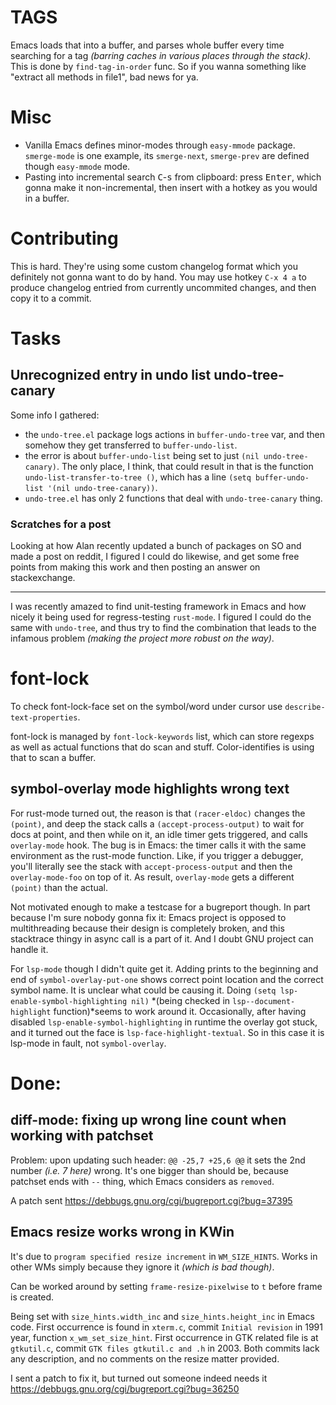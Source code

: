 # TAGS

Emacs loads that into a buffer, and parses whole buffer every time searching for a tag *(barring caches in various places through the stack)*. This is done by `find-tag-in-order` func. So if you wanna something like "extract all methods in file1", bad news for ya.

# Misc

* Vanilla Emacs defines minor-modes through `easy-mmode` package. `smerge-mode` is one example, its `smerge-next`, `smerge-prev` are defined though `easy-mmode` mode.
* Pasting into incremental search <kbd>C</kbd>-<kbd>s</kbd> from clipboard: press <kbd>Enter</kbd>, which gonna make it non-incremental, then insert with a hotkey as you would in a buffer.

# Contributing

This is hard. They're using some custom changelog format which you definitely not gonna want to do by hand. You may use hotkey `C-x 4 a` to produce changelog entried from currently uncommited changes, and then copy it to a commit.

# Tasks

## Unrecognized entry in undo list undo-tree-canary

Some info I gathered:

* the `undo-tree.el` package logs actions in `buffer-undo-tree` var, and then somehow they get transferred to `buffer-undo-list`.
* the error is about `buffer-undo-list` being set to just `(nil undo-tree-canary)`. The only place, I think, that could result in that is the function `undo-list-transfer-to-tree ()`, which has a line `(setq buffer-undo-list '(nil undo-tree-canary))`.
* `undo-tree.el` has only 2 functions that deal with `undo-tree-canary` thing.

### Scratches for a post

Looking at how Alan recently updated a bunch of packages on SO and made a post on reddit, I figured I could do likewise, and get some free points from making this work and then posting an answer on stackexchange.

----

I was recently amazed to find unit-testing framework in Emacs and how nicely it being used for regress-testing `rust-mode`. I figured I could do the same with `undo-tree`, and thus try to find the combination that leads to the infamous problem *(making the project more robust on the way)*.

# font-lock

To check font-lock-face set on the symbol/word under cursor use `describe-text-properties`.

font-lock is managed by `font-lock-keywords` list, which can store regexps as well as actual functions that do scan and stuff. Color-identifies is using that to scan a buffer.

## symbol-overlay mode highlights wrong text

For rust-mode turned out, the reason is that `(racer-eldoc)` changes the `(point)`, and deep the stack calls a `(accept-process-output)` to wait for docs at point, and then while on it, an idle timer gets triggered, and calls `overlay-mode` hook. The bug is in Emacs: the timer calls it with the same environment as the rust-mode function. Like, if you trigger a debugger, you'll literally see the stack with `accept-process-output` and then the `overlay-mode-foo` on top of it. As result, `overlay-mode` gets a different `(point)` than the actual.

Not motivated enough to make a testcase for a bugreport though. In part because I'm sure nobody gonna fix it: Emacs project is opposed to multithreading because their design is completely broken, and this stacktrace thingy in async call is a part of it. And I doubt GNU project can handle it.

For `lsp-mode` though I didn't quite get it. Adding prints to the beginning and end of `symbol-overlay-put-one` shows correct point location and the correct symbol name. It is unclear what could be causing it. Doing `(setq lsp-enable-symbol-highlighting nil)` *(being checked in `lsp--document-highlight` function)*seems to work around it. Occasionally, after having disabled `lsp-enable-symbol-highlighting` in runtime the overlay got stuck, and it turned out the face is `lsp-face-highlight-textual`. So in this case it is lsp-mode in fault, not `symbol-overlay`.

# Done:

## diff-mode: fixing up wrong line count when working with patchset

Problem: upon updating such header: `@@ -25,7 +25,6 @@` it sets the 2nd number *(i.e. 7 here)* wrong. It's one bigger than should be, because patchset ends with `--` thing, which Emacs considers as `removed`.

A patch sent https://debbugs.gnu.org/cgi/bugreport.cgi?bug=37395

## Emacs resize works wrong in KWin

It's due to `program specified resize increment` in `WM_SIZE_HINTS`. Works in other WMs simply because they ignore it *(which is bad though)*.

Can be worked around by setting `frame-resize-pixelwise` to `t` before frame is created.

Being set with `size_hints.width_inc` and `size_hints.height_inc` in Emacs code. First occurrence is found in `xterm.c`, commit `Initial revision` in 1991 year, function `x_wm_set_size_hint`. First occurrence in GTK related file is at `gtkutil.c`, commit `GTK files gtkutil.c and .h` in 2003. Both commits lack any description, and no comments on the resize matter provided.

I sent a patch to fix it, but turned out someone indeed needs it https://debbugs.gnu.org/cgi/bugreport.cgi?bug=36250
